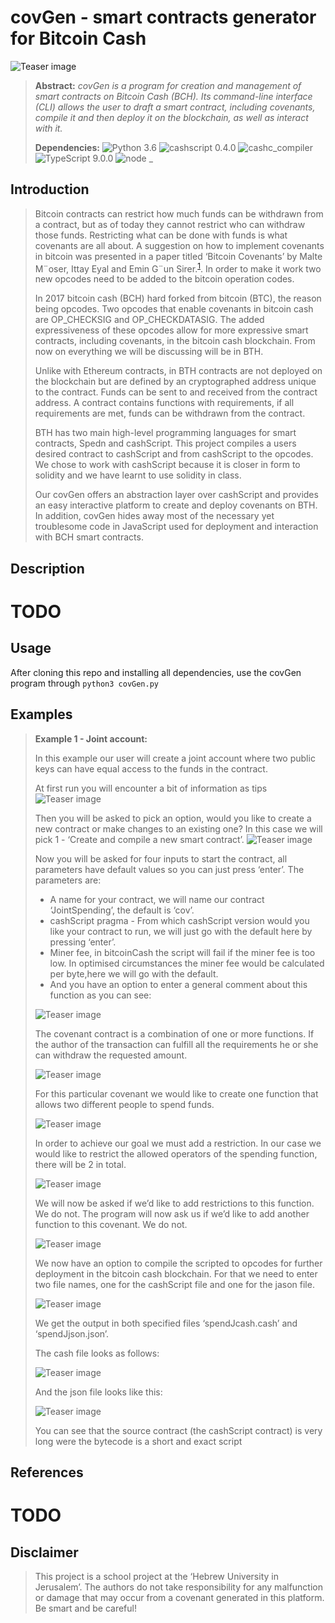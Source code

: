 # covGen - smart contracts generator for Bitcoin Cash
 ![Teaser image](./pictures/logo-01.png)
>**Abstract:** *covGen is a program for creation and management of smart contracts on Bitcoin Cash (BCH).  Its command-line interface (CLI) allows the user to draft a smart contract, including covenants, compile it and then deploy it on the blockchain, as well as interact with it.*
>
> **Dependencies:** 
![Python 3.6](https://img.shields.io/badge/python-3.6-green.svg?style=plastic)
![cashscript 0.4.0](https://img.shields.io/badge/cashscript-0.4.0-green.svg?style=plastic)
![cashc_compiler ](https://img.shields.io/badge/cashc_compiler--green.svg?style=plastic)
![TypeScript 9.0.0](https://img.shields.io/badge/TypeScript-9.0.0-green.svg?style=plastic)
![node _](https://img.shields.io/badge/node--green.svg?style=plastic)

## Introduction
> Bitcoin contracts can restrict how much funds can be withdrawn from a contract, but as of today they cannot restrict who can withdraw those funds. Restricting what can be done with funds is what covenants are all about. A suggestion on how to implement covenants in bitcoin was presented in a paper titled ‘Bitcoin Covenants’ by Malte M¨oser, Ittay Eyal and Emin G¨un Sirer.<sup>[1]((https://maltemoeser.de/paper/covenants.pdf))</sup>. In order to make it work two new opcodes need to be added to the bitcoin operation codes.
>
> In 2017 bitcoin cash (BCH) hard forked from bitcoin (BTC), the reason being opcodes. Two opcodes that enable covenants in bitcoin cash are OP_CHECKSIG and OP_CHECKDATASIG. The added expressiveness of these opcodes allow for more expressive smart contracts, including covenants, in the bitcoin cash blockchain. From now on everything we will be discussing will be in BTH.
>
> Unlike with Ethereum contracts, in BTH contracts are not deployed on the blockchain but are defined by an cryptographed address unique to the contract. Funds can be sent to and received from the contract address. A contract contains functions with requirements, if all requirements are met, funds can be withdrawn from the contract.
>
> BTH has two main high-level programming languages for smart contracts, Spedn and cashScript. This project compiles a users desired contract to cashScript and from cashScript to the opcodes. We chose to work with cashScript because it is closer in form to solidity and we have learnt to use solidity in class.
>
> Our  covGen offers an abstraction layer over cashScript and provides an easy interactive platform to create and deploy covenants on BTH. In addition, covGen hides away most of the necessary yet troublesome code in JavaScript used for deployment and interaction with BCH smart contracts.

## Description
# TODO

## Usage
After cloning this repo and installing all dependencies, use the covGen program through `python3 covGen.py`

## Examples
> **Example 1 - Joint account:**
> 
> In this example our user will create a joint account where two public keys can have equal access to the funds in the contract.
> 
> At first run you will encounter a bit of information as tips
> ![Teaser image](./pictures/01_welcome_to_bch.png)
>
> Then you will be asked to pick an option, would you like to create a new contract or make changes to an existing one?
> In this case we will pick 1 - ‘Create and compile a new smart contract’.
> ![Teaser image](./pictures/02_first_thig_first.png)
>
> Now you will be asked for four inputs to start the contract, all parameters have default values so you can just press ‘enter’. 
> The parameters are:
> - A name for your contract, we will name our contract ‘JointSpending’, the default is ‘cov’.
> - cashScript pragma - From which cashScript version would you like your contract to run, we will just go with the default here by pressing ‘enter’.
> - Miner fee, in bitcoinCash the script will fail if the miner fee is too low. In optimised circumstances the miner fee would be calculated per byte,here we will go with the default.
> - And you have an option to enter a general comment about this function as you can see:
>
> ![Teaser image](./pictures/03_first_thing_first.png)
>
> The covenant contract is a combination of one or more functions. If the author of the transaction can fulfill all the requirements he or she can withdraw the requested amount.
>
> ![Teaser image](./pictures/04_good_now.png)
>
> For this particular covenant we would like to create one function that allows two different people to spend funds.
>
> ![Teaser image](./pictures/05_new_func.png)
>
> In order to achieve our goal we must add a restriction. In our case we would like to restrict the allowed operators of the spending function, there will be 2 in total.
>
> ![Teaser image](./pictures/06_add_restriction.png)
>
> We will now be asked if we’d like to add restrictions to this function. We do not. The program will now ask us if we’d like to add another function to this covenant. We do not.
>
> ![Teaser image](./pictures/07_end_func.png)
>
> We now have an option to compile the scripted to opcodes for further deployment in the bitcoin cash blockchain. For that we need to enter two file names, one for the cashScript file and one for the jason file.
> 
> ![Teaser image](./pictures/08_end_contract.png)
>
> We get the output in both specified files ‘spendJcash.cash’ and ‘spendJjson.json’. 
>
> The cash file looks as follows:
>
> ![Teaser image](./pictures/09_cash.png)
>
> And the json file looks like this:
>
> ![Teaser image](./pictures/10_json.png)
>
> You can see that the source contract (the cashScript contract) is very long were the bytecode is a short and exact script

## References 
# TODO
## Disclaimer
> This project is a school project at the ‘Hebrew University in Jerusalem’.
The authors do not take responsibility for any malfunction or damage that may occur from a covenant generated in this platform.
Be smart and be careful!
>
>




